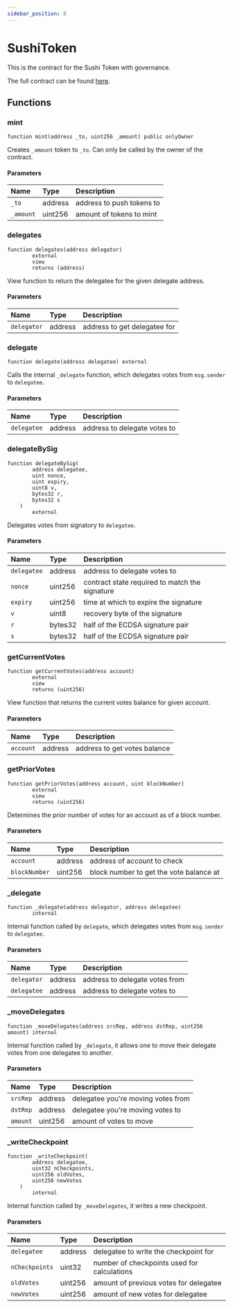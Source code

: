```yaml
---
sidebar_position: 8
---
```


# SushiToken

This is the contract for the Sushi Token with governance.

The full contract can be found [here](https://github.com/sushiswap/sushiswap/blob/archieve/canary/contracts/SushiToken.sol).

## Functions

### mint

```solidity
function mint(address _to, uint256 _amount) public onlyOwner
```

Creates `_amount` token to `_to`. Can only be called by the owner of the contract.

#### Parameters

| Name      | Type    | Description               |
| :-------- | :------ | :------------------------ |
| `_to`     | address | address to push tokens to |
| `_amount` | uint256 | amount of tokens to mint  |

### delegates

```solidity
function delegates(address delegator)
        external
        view
        returns (address)
```

View function to return the delegatee for the given delegate address.

#### Parameters

| Name        | Type    | Description                  |
| :---------- | :------ | :--------------------------- |
| `delegator` | address | address to get delegatee for |

### delegate

```solidity
function delegate(address delegatee) external
```

Calls the internal `_delegate` function, which delegates votes from `msg.sender` to `delegatee`.

#### Parameters

| Name        | Type    | Description                  |
| :---------- | :------ | :--------------------------- |
| `delegatee` | address | address to delegate votes to |

### delegateBySig

```solidity
function delegateBySig(
        address delegatee,
        uint nonce,
        uint expiry,
        uint8 v,
        bytes32 r,
        bytes32 s
    )
        external
```

Delegates votes from signatory to `delegatee`.

#### Parameters

| Name        | Type    | Description                                    |
| :---------- | :------ | :--------------------------------------------- |
| `delegatee` | address | address to delegate votes to                   |
| `nonce`     | uint256 | contract state required to match the signature |
| `expiry`    | uint256 | time at which to expire the signature          |
| `v`         | uint8   | recovery byte of the signature                 |
| `r`         | bytes32 | half of the ECDSA signature pair               |
| `s`         | bytes32 | half of the ECDSA signature pair               |

### getCurrentVotes

```solidity
function getCurrentVotes(address account)
        external
        view
        returns (uint256)
```

View function that returns the current votes balance for given account.

#### Parameters

| Name      | Type    | Description                  |
| :-------- | :------ | :--------------------------- |
| `account` | address | address to get votes balance |

### getPriorVotes

```solidity
function getPriorVotes(address account, uint blockNumber)
        external
        view
        returns (uint256)
```

Determines the prior number of votes for an account as of a block number.

#### Parameters

| Name          | Type    | Description                             |
| :------------ | :------ | :-------------------------------------- |
| `account`     | address | address of account to check             |
| `blockNumber` | uint256 | block number to get the vote balance at |

### \_delegate

```solidity
function _delegate(address delegator, address delegatee)
        internal
```

Internal function called by `delegate`, which delegates votes from `msg.sender` to `delegatee`.

#### Parameters

| Name        | Type    | Description                    |
| :---------- | :------ | :----------------------------- |
| `delegator` | address | address to delegate votes from |
| `delegatee` | address | address to delegate votes to   |

### \_moveDelegates

```solidity
function _moveDelegates(address srcRep, address dstRep, uint256 amount) internal
```

Internal function called by `_delegate`, it allows one to move their delegate votes from one delegatee to another.

#### Parameters

| Name     | Type    | Description                        |
| :------- | :------ | :--------------------------------- |
| `srcRep` | address | delegatee you're moving votes from |
| `dstRep` | address | delegatee you're moving votes to   |
| `amount` | uint256 | amount of votes to move            |

### \_writeCheckpoint

```solidity
function _writeCheckpoint(
        address delegatee,
        uint32 nCheckpoints,
        uint256 oldVotes,
        uint256 newVotes
    )
        internal
```

Internal function called by `_moveDelegates`, it writes a new checkpoint.

#### Parameters

| Name           | Type    | Description                                 |
| :------------- | :------ | :------------------------------------------ |
| `delegatee`    | address | delegatee to write the checkpoint for       |
| `nCheckpoints` | uint32  | number of checkpoints used for calculations |
| `oldVotes`     | uint256 | amount of previous votes for delegatee      |
| `newVotes`     | uint256 | amount of new votes for delegatee           |
